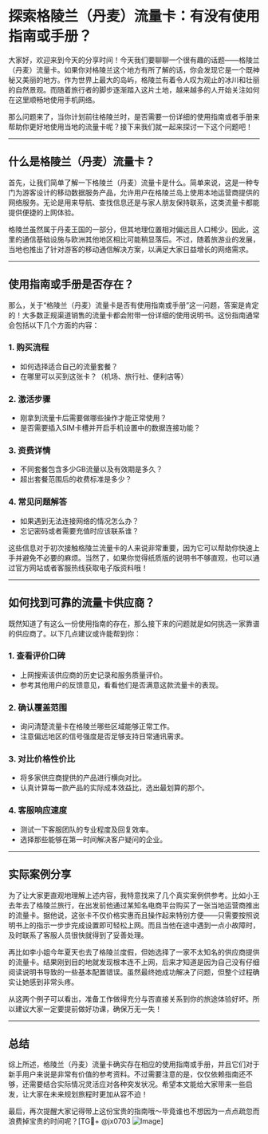 # 探索格陵兰（丹麦）流量卡：有没有使用指南或手册？

大家好，欢迎来到今天的分享时间！今天我们要聊聊一个很有趣的话题——格陵兰（丹麦）流量卡。如果你对格陵兰这个地方有所了解的话，你会发现它是一个既神秘又美丽的地方。作为世界上最大的岛屿，格陵兰有着令人叹为观止的冰川和壮丽的自然景观。而随着旅行者的脚步逐渐踏入这片土地，越来越多的人开始关注如何在这里顺畅地使用手机网络。

那么问题来了，当你计划前往格陵兰时，是否需要一份详细的使用指南或者手册来帮助你更好地使用当地的流量卡呢？接下来我们就一起来探讨一下这个问题吧！

---

## 什么是格陵兰（丹麦）流量卡？

首先，让我们简单了解一下格陵兰（丹麦）流量卡是什么。简单来说，这是一种专门为游客设计的移动数据服务产品，允许用户在格陵兰岛上使用本地运营商提供的网络服务。无论是用来导航、查找信息还是与家人朋友保持联系，这类流量卡都能提供便捷的上网体验。

格陵兰虽然属于丹麦王国的一部分，但其地理位置相对偏远且人口稀少。因此，这里的通信基础设施与欧洲其他地区相比可能稍显落后。不过，随着旅游业的发展，当地也推出了针对游客的移动通信解决方案，以满足大家日益增长的网络需求。

---

## 使用指南或手册是否存在？

那么，关于“格陵兰（丹麦）流量卡是否有使用指南或手册”这一问题，答案是肯定的！大多数正规渠道销售的流量卡都会附带一份详细的使用说明书。这份指南通常会包括以下几个方面的内容：

### 1. **购买流程**
   - 如何选择适合自己的流量套餐？
   - 在哪里可以买到这张卡？（机场、旅行社、便利店等）

### 2. **激活步骤**
   - 刚拿到流量卡后需要做哪些操作才能正常使用？
   - 是否需要插入SIM卡槽并开启手机设置中的数据连接功能？

### 3. **资费详情**
   - 不同套餐包含多少GB流量以及有效期是多久？
   - 超出套餐范围后的收费标准是多少？

### 4. **常见问题解答**
   - 如果遇到无法连接网络的情况怎么办？
   - 忘记密码或者需要充值时应该联系谁？

这些信息对于初次接触格陵兰流量卡的人来说非常重要，因为它可以帮助你快速上手并避免不必要的麻烦。当然了，如果你觉得纸质版的说明书不够直观，也可以通过官方网站或者客服热线获取电子版资料哦！

---

## 如何找到可靠的流量卡供应商？

既然知道了有这么一份使用指南的存在，那么接下来的问题就是如何挑选一家靠谱的供应商了。以下几点建议或许能帮到你：

### 1. 查看评价口碑
   - 上网搜索该供应商的历史记录和服务质量评价。
   - 参考其他用户的反馈意见，看看他们是否满意这款流量卡的表现。

### 2. 确认覆盖范围
   - 询问清楚流量卡在格陵兰哪些区域能够正常工作。
   - 注意偏远地区的信号强度是否足够支持日常通讯需求。

### 3. 对比价格性价比
   - 将多家供应商提供的产品进行横向对比。
   - 认真计算每一款产品的实际成本效益比，选出最划算的那个。

### 4. 客服响应速度
   - 测试一下客服团队的专业程度及回复效率。
   - 选择那些能够在第一时间解决客户疑问的企业。

---

## 实际案例分享

为了让大家更直观地理解上述内容，我特意找来了几个真实案例供参考。比如小王去年去了格陵兰旅行，在出发前他通过某知名电商平台购买了一张当地运营商推出的流量卡。据他说，这张卡不仅价格实惠而且操作起来特别方便——只需要按照说明书上的指示一步步完成设置即可轻松上网。而且当他在途中遇到一点小故障时，及时联系了客服人员很快就得到了妥善处理。

再比如李小姐今年夏天也去了格陵兰度假，但她选择了一家不太知名的供应商提供的流量卡。结果刚到目的地就发现根本连不上网，后来才知道是因为自己没有仔细阅读说明书导致的一些基本配置错误。虽然最终她成功解决了问题，但整个过程确实让她感到非常头疼。

从这两个例子可以看出，准备工作做得充分与否直接关系到你的旅途体验好坏。所以建议大家一定要提前做好功课，确保万无一失！

---

## 总结

综上所述，格陵兰（丹麦）流量卡确实存在相应的使用指南或手册，并且它们对于新手用户来说是非常有价值的参考资料。不过需要注意的是，仅仅依赖指南还不够，还需要结合实际情况灵活应对各种突发状况。希望本文能给大家带来一些启发，让大家在未来规划旅程时更加从容不迫！

最后，再次提醒大家记得带上这份宝贵的指南哦～毕竟谁也不想因为一点点疏忽而浪费掉宝贵的时间呢？[TG💪+ @jx0703 ![Image](https://github.com/user-attachments/assets/dbca1d08-cadb-493c-b0ec-ad6f7a83f270)]
